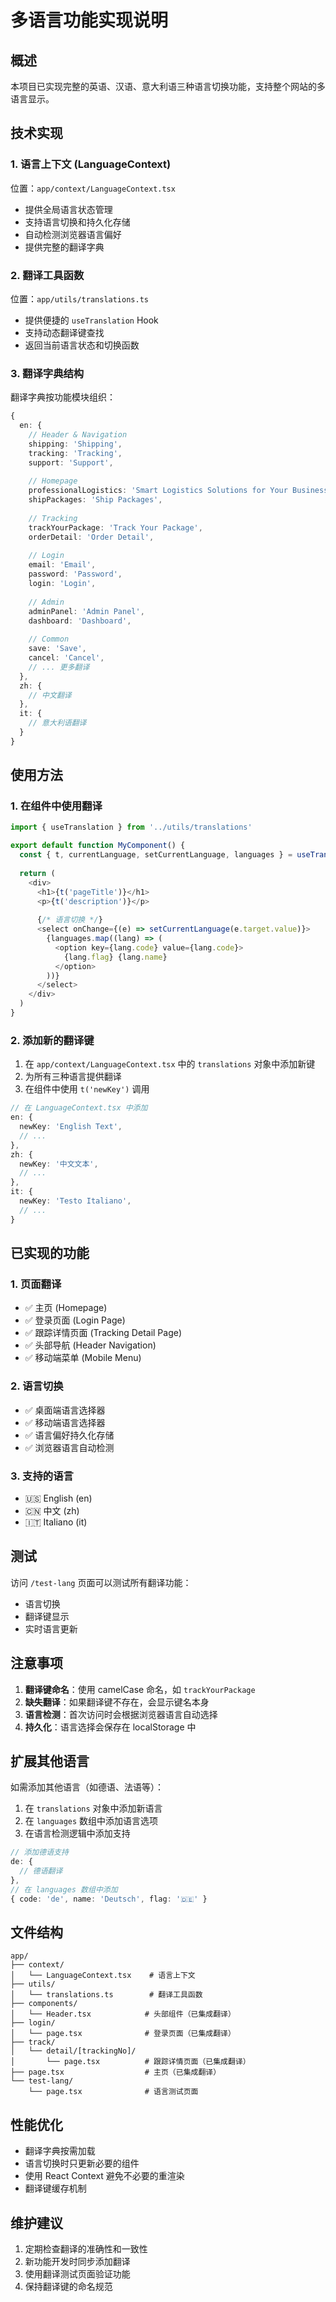 # 多语言功能实现说明

## 概述

本项目已实现完整的英语、汉语、意大利语三种语言切换功能，支持整个网站的多语言显示。

## 技术实现

### 1. 语言上下文 (LanguageContext)

位置：`app/context/LanguageContext.tsx`

- 提供全局语言状态管理
- 支持语言切换和持久化存储
- 自动检测浏览器语言偏好
- 提供完整的翻译字典

### 2. 翻译工具函数

位置：`app/utils/translations.ts`

- 提供便捷的 `useTranslation` Hook
- 支持动态翻译键查找
- 返回当前语言状态和切换函数

### 3. 翻译字典结构

翻译字典按功能模块组织：

```typescript
{
  en: {
    // Header & Navigation
    shipping: 'Shipping',
    tracking: 'Tracking',
    support: 'Support',
    
    // Homepage
    professionalLogistics: 'Smart Logistics Solutions for Your Business',
    shipPackages: 'Ship Packages',
    
    // Tracking
    trackYourPackage: 'Track Your Package',
    orderDetail: 'Order Detail',
    
    // Login
    email: 'Email',
    password: 'Password',
    login: 'Login',
    
    // Admin
    adminPanel: 'Admin Panel',
    dashboard: 'Dashboard',
    
    // Common
    save: 'Save',
    cancel: 'Cancel',
    // ... 更多翻译
  },
  zh: {
    // 中文翻译
  },
  it: {
    // 意大利语翻译
  }
}
```

## 使用方法

### 1. 在组件中使用翻译

```typescript
import { useTranslation } from '../utils/translations'

export default function MyComponent() {
  const { t, currentLanguage, setCurrentLanguage, languages } = useTranslation()
  
  return (
    <div>
      <h1>{t('pageTitle')}</h1>
      <p>{t('description')}</p>
      
      {/* 语言切换 */}
      <select onChange={(e) => setCurrentLanguage(e.target.value)}>
        {languages.map((lang) => (
          <option key={lang.code} value={lang.code}>
            {lang.flag} {lang.name}
          </option>
        ))}
      </select>
    </div>
  )
}
```

### 2. 添加新的翻译键

1. 在 `app/context/LanguageContext.tsx` 中的 `translations` 对象中添加新键
2. 为所有三种语言提供翻译
3. 在组件中使用 `t('newKey')` 调用

```typescript
// 在 LanguageContext.tsx 中添加
en: {
  newKey: 'English Text',
  // ...
},
zh: {
  newKey: '中文文本',
  // ...
},
it: {
  newKey: 'Testo Italiano',
  // ...
}
```

## 已实现的功能

### 1. 页面翻译

- ✅ 主页 (Homepage)
- ✅ 登录页面 (Login Page)
- ✅ 跟踪详情页面 (Tracking Detail Page)
- ✅ 头部导航 (Header Navigation)
- ✅ 移动端菜单 (Mobile Menu)

### 2. 语言切换

- ✅ 桌面端语言选择器
- ✅ 移动端语言选择器
- ✅ 语言偏好持久化存储
- ✅ 浏览器语言自动检测

### 3. 支持的语言

- 🇺🇸 English (en)
- 🇨🇳 中文 (zh)
- 🇮🇹 Italiano (it)

## 测试

访问 `/test-lang` 页面可以测试所有翻译功能：

- 语言切换
- 翻译键显示
- 实时语言更新

## 注意事项

1. **翻译键命名**：使用 camelCase 命名，如 `trackYourPackage`
2. **缺失翻译**：如果翻译键不存在，会显示键名本身
3. **语言检测**：首次访问时会根据浏览器语言自动选择
4. **持久化**：语言选择会保存在 localStorage 中

## 扩展其他语言

如需添加其他语言（如德语、法语等）：

1. 在 `translations` 对象中添加新语言
2. 在 `languages` 数组中添加语言选项
3. 在语言检测逻辑中添加支持

```typescript
// 添加德语支持
de: {
  // 德语翻译
},
// 在 languages 数组中添加
{ code: 'de', name: 'Deutsch', flag: '🇩🇪' }
```

## 文件结构

```
app/
├── context/
│   └── LanguageContext.tsx    # 语言上下文
├── utils/
│   └── translations.ts        # 翻译工具函数
├── components/
│   └── Header.tsx            # 头部组件（已集成翻译）
├── login/
│   └── page.tsx              # 登录页面（已集成翻译）
├── track/
│   └── detail/[trackingNo]/
│       └── page.tsx          # 跟踪详情页面（已集成翻译）
├── page.tsx                  # 主页（已集成翻译）
└── test-lang/
    └── page.tsx              # 语言测试页面
```

## 性能优化

- 翻译字典按需加载
- 语言切换时只更新必要的组件
- 使用 React Context 避免不必要的重渲染
- 翻译键缓存机制

## 维护建议

1. 定期检查翻译的准确性和一致性
2. 新功能开发时同步添加翻译
3. 使用翻译测试页面验证功能
4. 保持翻译键的命名规范 
